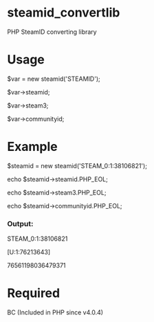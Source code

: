 # steamid_convertlib
PHP SteamID converting library

# Usage
$var = new steamid('STEAMID');

$var->steamid;

$var->steam3;

$var->communityid;

# Example

$steamid = new steamid('STEAM_0:1:38106821');

echo $steamid->steamid.PHP_EOL;

echo $steamid->steam3.PHP_EOL;

echo $steamid->communityid.PHP_EOL;

### Output:

STEAM_0:1:38106821

[U:1:76213643]

76561198036479371


# Required
BC (Included in PHP since v4.0.4)
